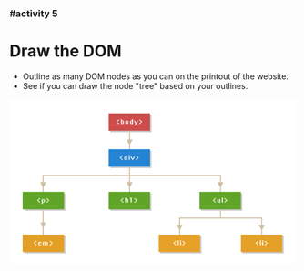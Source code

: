 ### #activity 5

# Draw the DOM

* Outline as many DOM nodes as you can on the printout of the website.
* See if you can draw the node "tree" based on your outlines.

![Illustration of the DOM tree](images/DOM-tree-2.png)
